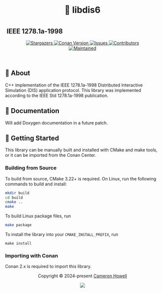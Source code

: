 <h1 align="center">
  <img
    src="https://raw.githubusercontent.com/catppuccin/catppuccin/main/assets/misc/transparent.png"
    height="30"
    width="0px"
  />
  💎 libdis6
  <img
    src="https://raw.githubusercontent.com/catppuccin/catppuccin/main/assets/misc/transparent.png"
    height="30"
    width="0px"
  />
</h1>
<h2>
  <img
    src="https://raw.githubusercontent.com/catppuccin/catppuccin/main/assets/misc/transparent.png"
    height="30"
    width="0px"
  />
  IEEE 1278.1a-1998
  <img
    src="https://raw.githubusercontent.com/catppuccin/catppuccin/main/assets/misc/transparent.png"
    height="30"
    width="0px"
  />
</h2>


<p align="center">
  <a href="https://github.com/crhowell3/libdis6/stargazers">
    <img
      alt="Stargazers"
      src="https://img.shields.io/github/stars/crhowell3/libdis6?style=for-the-badge&logo=starship&color=b16286&logoColor=d9e0ee&labelColor=282a36"
    />
  </a>
  <a href="https://conan.io/center/recipes/libdis6">
    <img
      alt="Conan Version"
      src="https://img.shields.io/conan/v/libdis6?style=for-the-badge&logo=rust&color=458588&logoColor=d9e0ee&labelColor=282a36"
    />
  </a>
  <a href="https://github.com/crhowell3/libdis6/issues">
    <img
      alt="Issues"
      src="https://img.shields.io/github/issues/crhowell3/libdis6?style=for-the-badge&logo=gitbook&color=d79921&logoColor=d9e0ee&labelColor=282a36"
    />
  </a>
  <a href="https://github.com/crhowell3/libdis6/contributors">
    <img
      alt="Contributors"
      src="https://img.shields.io/github/contributors/crhowell3/libdis6?style=for-the-badge&logo=opensourceinitiative&color=689d6a&logoColor=d9e0ee&labelColor=282a36"
    />
  </a>
  <br/>
  <a href="#">
    <img
      alt="Maintained"
      src="https://img.shields.io/maintenance/yes/2024?style=for-the-badge&color=98971a&labelColor=282a36"
    />
  </a>
</p>

&nbsp;

## 💭 About
C++ implementation of the IEEE 1278.1a-1998 Distributed Interactive Simulation (DIS) application protocol. This library was implemented according to the IEEE Std 1278.1a-1998 publication.

## 📕 Documentation
Will add Doxygen documentation in a future patch.

## 🔰 Getting Started
This library can be manually built and installed with CMake and make tools, or it can be imported
from the Conan Center.
### Building from Source
To build from source, CMake 3.22+ is required. On Linux, run the following commands to build and install:
```bash
mkdir build
cd build
cmake ..
make
```
To build Linux package files, run
```bash
make package
```
To install the library into your `CMAKE_INSTALL_PREFIX`, run
```
make install
```

### Importing with Conan
Conan 2.x is required to import this library.

<p align="center">
  Copyright &copy; 2024-present
  <a href="https://github.com/crhowell3" target="_blank">Cameron Howell</a>
</p>
<p align="center">
  <a href="https://github.com/crhowell3/libdis6/blob/main/LICENSE"
    ><img
      src="https://img.shields.io/static/v1.svg?style=for-the-badge&label=License&message=BSD-2-Clause&logoColor=d9e0ee&colorA=282a36&colorB=b16286"
  /></a>
</p>
